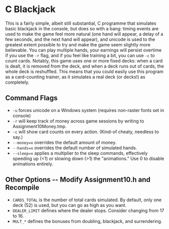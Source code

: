C Blackjack
===========

This is a fairly simple, albeit still substantial, C programme that simulates basic blackjack in the console, but does so with a bang: timing events are used to make the game feel more natural (one hand will appear, a delay of a few seconds, and the next hand will appear), and unicode is used to the greatest extent possible to try and make the game seem slightly more believable. You can play multiple hands, your earnings will persist overtime if you use the `-r` flag, and if you feel like training a bit, you can use `-c` to count cards. Notably, this game uses one or more fixed decks: when a card is dealt, it is removed from the deck, and when a deck runs out of cards, the whole deck is reshuffled. This means that you could easily use this program as a card-counting trainer, as it simulates a real deck (or decks!) as completely.

Command Flags
-------------
-  `-u` forces unicode on a Windows system (requires non-raster fonts set in console)
-  `-r` will keep track of money across game sessions by writing to Assignment10Money.tmp.
-  `-c` will show card counts on every action. (Kind-of cheaty, needless to say.)
-  `--money=x` overrides the default amount of money.
-  `--hands=x` overrides the default number of simulated hands.
-  `--sleep=x` applies a multiplier to the sleep commands, effectively speeding up (<1) or slowing down (>1) the "animations." Use 0 to disable animations entirely.

Other Options -- Modify Assignment10.h and Recompile
----------------------------------------------------
-  `CARDS_TOTAL` is the number of total cards simulated. By default, only one deck (52) is used, but you can go as high as you want.
-  `DEALER_LIMIT` defines where the dealer stops. Consider changing from 17 to 16.
-  `MULT_*` defines the bonuses from doubling, blackjack, and surrendering.
